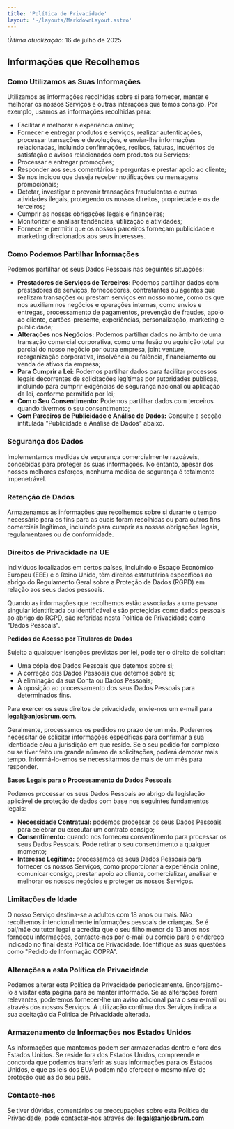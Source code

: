 ```yaml
---
title: 'Política de Privacidade'
layout: '~/layouts/MarkdownLayout.astro'
---
```


_Última atualização_: 16 de julho de 2025

## Informações que Recolhemos  

### Como Utilizamos as Suas Informações  

Utilizamos as informações recolhidas sobre si para fornecer, manter e melhorar os nossos Serviços e outras interações que temos consigo. Por exemplo, usamos as informações recolhidas para:  

* Facilitar e melhorar a experiência online;  
* Fornecer e entregar produtos e serviços, realizar autenticações, processar transações e devoluções, e enviar-lhe informações relacionadas, incluindo confirmações, recibos, faturas, inquéritos de satisfação e avisos relacionados com produtos ou Serviços;  
* Processar e entregar promoções;  
* Responder aos seus comentários e perguntas e prestar apoio ao cliente;  
* Se nos indicou que deseja receber notificações ou mensagens promocionais;  
* Detetar, investigar e prevenir transações fraudulentas e outras atividades ilegais, protegendo os nossos direitos, propriedade e os de terceiros;  
* Cumprir as nossas obrigações legais e financeiras;  
* Monitorizar e analisar tendências, utilização e atividades;  
* Fornecer e permitir que os nossos parceiros forneçam publicidade e marketing direcionados aos seus interesses.  

### Como Podemos Partilhar Informações  

Podemos partilhar os seus Dados Pessoais nas seguintes situações:  

* **Prestadores de Serviços de Terceiros:** Podemos partilhar dados com prestadores de serviços, fornecedores, contratantes ou agentes que realizam transações ou prestam serviços em nosso nome, como os que nos auxiliam nos negócios e operações internas, como envios e entregas, processamento de pagamentos, prevenção de fraudes, apoio ao cliente, cartões-presente, experiências, personalização, marketing e publicidade;  
* **Alterações nos Negócios:** Podemos partilhar dados no âmbito de uma transação comercial corporativa, como uma fusão ou aquisição total ou parcial do nosso negócio por outra empresa, joint venture, reorganização corporativa, insolvência ou falência, financiamento ou venda de ativos da empresa;  
* **Para Cumprir a Lei:** Podemos partilhar dados para facilitar processos legais decorrentes de solicitações legítimas por autoridades públicas, incluindo para cumprir exigências de segurança nacional ou aplicação da lei, conforme permitido por lei;  
* **Com o Seu Consentimento:** Podemos partilhar dados com terceiros quando tivermos o seu consentimento;  
* **Com Parceiros de Publicidade e Análise de Dados:** Consulte a secção intitulada "Publicidade e Análise de Dados" abaixo.  

### Segurança dos Dados  

Implementamos medidas de segurança comercialmente razoáveis, concebidas para proteger as suas informações. No entanto, apesar dos nossos melhores esforços, nenhuma medida de segurança é totalmente impenetrável.  

### Retenção de Dados  

Armazenamos as informações que recolhemos sobre si durante o tempo necessário para os fins para as quais foram recolhidas ou para outros fins comerciais legítimos, incluindo para cumprir as nossas obrigações legais, regulamentares ou de conformidade.  

### Direitos de Privacidade na UE  

Indivíduos localizados em certos países, incluindo o Espaço Económico Europeu (EEE) e o Reino Unido, têm direitos estatutários específicos ao abrigo do Regulamento Geral sobre a Proteção de Dados (RGPD) em relação aos seus dados pessoais.  

Quando as informações que recolhemos estão associadas a uma pessoa singular identificada ou identificável e são protegidas como dados pessoais ao abrigo do RGPD, são referidas nesta Política de Privacidade como "Dados Pessoais".  

**Pedidos de Acesso por Titulares de Dados**  

Sujeito a quaisquer isenções previstas por lei, pode ter o direito de solicitar:  

* Uma cópia dos Dados Pessoais que detemos sobre si;  
* A correção dos Dados Pessoais que detemos sobre si;  
* A eliminação da sua Conta ou Dados Pessoais;  
* A oposição ao processamento dos seus Dados Pessoais para determinados fins.  

Para exercer os seus direitos de privacidade, envie-nos um e-mail para **legal@anjosbrum.com**.  

Geralmente, processamos os pedidos no prazo de um mês. Poderemos necessitar de solicitar informações específicas para confirmar a sua identidade e/ou a jurisdição em que reside. Se o seu pedido for complexo ou se tiver feito um grande número de solicitações, poderá demorar mais tempo. Informá-lo-emos se necessitarmos de mais de um mês para responder.  

**Bases Legais para o Processamento de Dados Pessoais**  

Podemos processar os seus Dados Pessoais ao abrigo da legislação aplicável de proteção de dados com base nos seguintes fundamentos legais:  

* **Necessidade Contratual:** podemos processar os seus Dados Pessoais para celebrar ou executar um contrato consigo;  
* **Consentimento:** quando nos forneceu consentimento para processar os seus Dados Pessoais. Pode retirar o seu consentimento a qualquer momento;  
* **Interesse Legítimo:** processamos os seus Dados Pessoais para fornecer os nossos Serviços, como proporcionar a experiência online, comunicar consigo, prestar apoio ao cliente, comercializar, analisar e melhorar os nossos negócios e proteger os nossos Serviços.  

### Limitações de Idade  

O nosso Serviço destina-se a adultos com 18 anos ou mais. Não recolhemos intencionalmente informações pessoais de crianças. Se é pai/mãe ou tutor legal e acredita que o seu filho menor de 13 anos nos forneceu informações, contacte-nos por e-mail ou correio para o endereço indicado no final desta Política de Privacidade. Identifique as suas questões como "Pedido de Informação COPPA".  

### Alterações a esta Política de Privacidade  

Podemos alterar esta Política de Privacidade periodicamente. Encorajamo-lo a visitar esta página para se manter informado. Se as alterações forem relevantes, poderemos fornecer-lhe um aviso adicional para o seu e-mail ou através dos nossos Serviços. A utilização contínua dos Serviços indica a sua aceitação da Política de Privacidade alterada.  

### Armazenamento de Informações nos Estados Unidos  

As informações que mantemos podem ser armazenadas dentro e fora dos Estados Unidos. Se reside fora dos Estados Unidos, compreende e concorda que podemos transferir as suas informações para os Estados Unidos, e que as leis dos EUA podem não oferecer o mesmo nível de proteção que as do seu país.  

### Contacte-nos  

Se tiver dúvidas, comentários ou preocupações sobre esta Política de Privacidade, pode contactar-nos através de:  **legal@anjosbrum.com**
